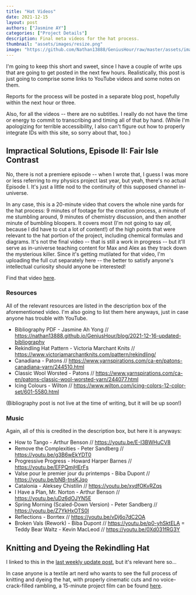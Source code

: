 ```yaml
---
title: "Hat Videos"
date: 2021-12-15
layout: post
authors: ["Jasmine AY"]
categories: ["Project Details"]
description: Final meta videos for the hat process.
thumbnail: "assets/images/resize.png"
image: "https://github.com/Nathan13888/GeniusHour/raw/master/assets/images/resize.png"
---
```


I'm going to keep this short and sweet, since I have a couple of write ups that are going to get posted in the next few hours. Realistically, this post is just going to comprise some links to YouTube videos and some notes on them.

Reports for the process will be posted in a separate blog post, hopefully within the next hour or three.

Also, for all the videos -- there are no subtitles. I really do not have the time or energy to commit to transcribing and timing all of that by hand. (While I'm apologizing for terrible accessibility, I also can't figure out how to properly integrate IDs with this site, so sorry about that, too.)

## Impractical Solutions, Episode II: Fair Isle Contrast

No, there is not a premiere episode -- when I wrote that, I guess I was more or less referring to my physics project last year, but yeah, there's no actual Episode I. It's just a little nod to the continuity of this supposed channel in-universe.

In any case, this is a 20-minute video that covers the whole nine yards for the hat process: 9 minutes of footage for the creation process, a minute of me stumbling around, 9 minutes of chemistry discussion, and then another minute of bumbling bloopers. It covers most (I'm not going to say _all_, because I did have to cut a lot of content!) of the high points that were relevant to the hat portion of the project, including chemical formulas and diagrams. It's not the final video -- that is still a work in progress -- but it'll serve as in-universe teaching content for Max and Alex as they track down the mysterious killer. Since it's getting mutilated for that video, I'm uploading the full cut separately here -- the better to satisfy anyone's intellectual curiosity should anyone be interested!

Find that video [here](https://youtu.be/VKyVxNapFOY).

### Resources

All of the relevant resources are listed in the description box of the aforementioned video. I'm also going to list them here anyways, just in case anyone has trouble with YouTube.

- Bibliography PDF - Jasmine Ah Yong // https://nathan13888.github.io/GeniusHour/blog/2021-12-16-updated-bibliography
- Rekindling Hat Pattern - Victoria Marchant Knits // https://www.victoriamarchantknits.com/pattern/rekindling/
- Canadiana - Patons // https://www.yarnspirations.com/ca-en/patons-canadiana-yarn/244510.html
- Classic Wool Worsted - Patons // https://www.yarnspirations.com/ca-en/patons-classic-wool-worsted-yarn/244077.html
- Icing Colours - Wilton // https://www.wilton.com/icing-colors-12-color-set/601-5580.html

(Bibliography post is not live at the time of writing, but it will be up soon!)

### Music

Again, all of this is credited in the description box, but here it is anyways:

- How to Tango - Arthur Benson // https://youtu.be/E-I3BWHuCV8
- Remove the Complexities - Peter Sandberg // https://youtu.be/g3B6wEkYDT0
- Progressive Progress - Howard Harper Barnes // https://youtu.be/EFPQmjHErFs
- Valse pour le premier jour du printemps - Biba Dupont // https://youtu.be/bNB-tnsKJqo
- Catalonia - Aleksey Chistilin // https://youtu.be/xydfOKvRZqs
- I Have a Plan, Mr. Norton - Arthur Benson // https://youtu.be/uDz6dOJYN5E
- Spring Morning (Scaled-Down Version) - Peter Sandberg // https://youtu.be/Z7YkHxOTS0I
- Reflections - Borrtex // https://youtu.be/vDj6o7dC2OA
- Broken Vals (Rework) - Biba Dupont // https://youtu.be/p0-yhSktELA
= Teddy Bear Waltz - Kevin MacLeod // https://youtu.be/0Xd031fRG3Y

## Knitting and Dyeing the Rekindling Hat

I linked to this in the [last weekly update post](https://nathan13888.github.io/GeniusHour/blog/2021-12-11-week-vii-weekly-update/), but it's relevant here so...

In case anyone is a textile art nerd who wants to see the full process of knitting and dyeing the hat, with properly cinematic cuts and no voice-crack-filled rambling, a 15-minute project film can be found [here](https://youtu.be/7xaW4bBOjN0).
